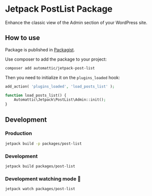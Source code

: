 # Jetpack PostList Package

Enhance the classic view of the Admin section of your WordPress site.

## How to use

Package is published in [Packagist](https://packagist.org/packages/automattic/jetpack-post-list).

Use composer to add the package to your project:
```bash
composer add automattic/jetpack-post-list
```

Then you need to initialize it on the `plugins_loaded` hook:
```php
add_action( 'plugins_loaded', 'load_posts_list' );

function load_posts_list() {
	Automattic\Jetpack\PostList\Admin::init();
}
```

## Development

### Production
```bash
jetpack build -p packages/post-list
```

### Development
```bash
jetpack build packages/post-list
```

### Development watching mode 👀
```bash
jetpack watch packages/post-list
```